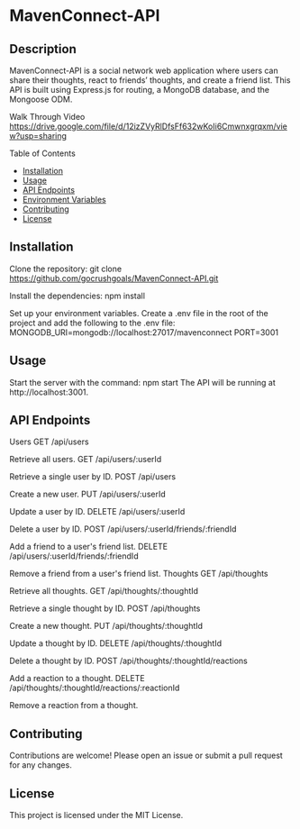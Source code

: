 # MavenConnect-API

## Description

MavenConnect-API is a social network web application where users can share their thoughts, react to friends’ thoughts, and create a friend list. This API is built using Express.js for routing, a MongoDB database, and the Mongoose ODM.

Walk Through Video
https://drive.google.com/file/d/12izZVyRlDfsFf632wKoIi6Cmwnxgrqxm/view?usp=sharing 

Table of Contents

- [Installation](#installation)
- [Usage](#usage) 
- [API Endpoints](#APIEndpoints)
- [Environment Variables](#environmentalVariables)
- [Contributing](#contributing)
- [License](liicense)

## Installation

Clone the repository:
git clone https://github.com/gocrushgoals/MavenConnect-API.git

Install the dependencies:
npm install

Set up your environment variables. Create a .env file in the root of the project and add the following to the .env file:
MONGODB_URI=mongodb://localhost:27017/mavenconnect
PORT=3001

## Usage

Start the server with the command: npm start
The API will be running at http://localhost:3001.

## API Endpoints

Users
GET /api/users

Retrieve all users.
GET /api/users/:userId

Retrieve a single user by ID.
POST /api/users

Create a new user.
PUT /api/users/:userId

Update a user by ID.
DELETE /api/users/:userId

Delete a user by ID.
POST /api/users/:userId/friends/:friendId

Add a friend to a user's friend list.
DELETE /api/users/:userId/friends/:friendId

Remove a friend from a user's friend list.
Thoughts
GET /api/thoughts

Retrieve all thoughts.
GET /api/thoughts/:thoughtId

Retrieve a single thought by ID.
POST /api/thoughts

Create a new thought.
PUT /api/thoughts/:thoughtId

Update a thought by ID.
DELETE /api/thoughts/:thoughtId

Delete a thought by ID.
POST /api/thoughts/:thoughtId/reactions

Add a reaction to a thought.
DELETE /api/thoughts/:thoughtId/reactions/:reactionId

Remove a reaction from a thought.

## Contributing

Contributions are welcome! Please open an issue or submit a pull request for any changes.

## License

This project is licensed under the MIT License.
